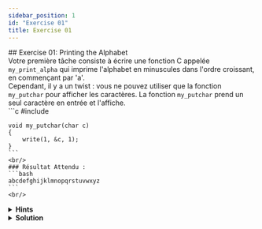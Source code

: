 ```yaml
---
sidebar_position: 1
id: "Exercise 01"
title: Exercise 01
---
```


<link href="https://fonts.cdnfonts.com/css/poppins" rel="stylesheet"/>
<div style={{ fontFamily: 'Poppins, sans-serif' }}>
    ## <span style={{ color: 'var(--md-secondary-title-color)' }}>Exercise 01: Printing the Alphabet</span>
    <div>
    Votre première tâche consiste à écrire une fonction C appelée <code>my_print_alpha</code> qui imprime l'alphabet en minuscules dans l'ordre croissant, en commençant par 'a'.
    <br/>Cependant, il y a un twist : vous ne pouvez utiliser que la fonction <code>my_putchar</code> pour afficher les caractères. La fonction <code>my_putchar</code> prend un seul caractère en entrée et l'affiche.<br/>
    ```c
    #include <unistd.h>

    void my_putchar(char c)
    {
        write(1, &c, 1);
    }
    ```
    <br/>
    ### Résultat Attendu :
    ```bash
    abcdefghijklmnopqrstuvwxyz
    ```
    <br/>
</div>
<details>
    <summary><strong>Hints</strong></summary>
    <div>
        Avant de plonger dans la solution, voici quelques indices pour vous aider à aborder le problème :
        <ul>
            <li>Explorez comment les caractères sont représentés en C.</li>
            <li>Renseignez-vous sur les valeurs ASCII et comment elles se rapportent aux caractères.</li>
            <li>Pensez à comment vous pouvez parcourir les caractères dans une séquence.</li>
            <li>Considérez comment vous pouvez afficher les caractères en utilisant la fonction <code>my_putchar</code> fournie.</li>
        </ul>
        Ces indices devraient vous donner un bon point de départ pour travailler sur l'exercice. Bonne chance !
    </div>
</details>
<details>
    <summary><strong>Solution</strong></summary>
    ```c
    #include <unistd.h>

    void my_putchar(char c)
    {
        write(1, &c, 1);
    }

    /*
    * Cette fonction, my_print_alpha, imprime l'alphabet
    * en minuscules dans l'ordre croissant, en commençant par 'a'.
    * Elle utilise la fonction my_putchar pour afficher les caractères.
    */
    int my_print_alpha(void) {
        // Initialiser la variable caractère c avec 'a'
        char c = 'a';

        // Boucler à travers les caractères de 'a' à 'z'
        while (c <= 'z') {
            // Afficher le caractère actuel en utilisant la fonction my_putchar
            my_putchar(c);
            // Incrémenter le caractère pour passer au suivant
            c++;
        }

        // Retourner 0 pour indiquer une exécution réussie
        return 0;
    }
    ```
    En langage C, les caractères sont représentés en utilisant les valeurs ASCII (American Standard Code for Information Interchange). Chaque caractère se voit attribuer une valeur entière unique.

    Dans cette solution :

        - La variable c est initialisée avec la valeur 'a'.
        - En C, les caractères sont représentés en utilisant des guillemets simples, comme 'a', qui représentent en réalité la valeur ASCII de 'a', qui est 97.
        - En ASCII, les lettres minuscules 'a' à 'z' sont représentées par des valeurs entières consécutives allant de 97 à 122.
        - Donc, en initialisant c avec 'a', nous commençons avec la valeur ASCII de 'a', qui est 97.
        - Ensuite, nous parcourons les caractères en utilisant une boucle while jusqu'à ce que c atteigne la valeur ASCII de 'z', qui est 122.
        - Dans la boucle, nous appelons la fonction my_putchar(c) pour afficher le caractère représenté par la valeur ASCII actuelle de c.

    Par conséquent, en commençant par 'a' et en incrémentant c jusqu'à 'z', nous nous assurons que toutes les lettres minuscules de l'alphabet sont imprimées dans l'ordre croissant.

    Une autre solution serait :

    ```c
    #include <unistd.h>

    void my_putchar(char c)
    {
        write(1, &c, 1);
    }

    /*
    * Cette fonction, my_print_alpha_int, imprime l'alphabet
    * en minuscules dans l'ordre croissant, en commençant par 'a',
    * en utilisant directement les valeurs entières.
    */
    int my_print_alpha_int(void) {
        // Initialiser la variable entière i avec la valeur ASCII de 'a'
        int i = 97; // Valeur ASCII de 'a'

        // Boucler à travers les caractères en utilisant les valeurs entières
        while (i <= 122) { // Valeur ASCII de 'z'
            // Convertir la valeur entière en caractère et afficher
            my_putchar((char)i);
            // Incrémenter l'entier pour passer au suivant
            i++;
        }

        // Retourner 0 pour indiquer une exécution réussie
        return 0;
    }
    ```
    Explication :

    - Dans cette solution, nous utilisons directement les valeurs entières pour représenter les valeurs ASCII des caractères.
    - Nous initialisons une variable entière i avec la valeur ASCII de 'a', qui est 97.
    - Nous parcourons les caractères en utilisant une boucle while jusqu'à ce que i atteigne la valeur ASCII de 'z', qui est 122.
    - À l'intérieur de la boucle, nous convertissons la valeur entière i en caractère en utilisant un transtypage (char)i, puis nous l'affichons en utilisant my_putchar.
    - Bien que cette solution obtienne le même résultat que la précédente, elle introduit le concept de "valeurs fantômes".
    - Les valeurs fantômes sont des valeurs entières qui représentent techniquement des caractères en dehors de l'ensemble de caractères ASCII visible. Par exemple, la valeur entière 127 pourrait représenter le caractère ASCII DEL, qui ne fait pas partie de l'alphabet en minuscules. Cependant, elle serait toujours traitée par la boucle, ce qui pourrait entraîner un comportement inattendu.
    - L'utilisation directe des valeurs entières obscurcit l'intention du code et peut le rendre plus difficile à comprendre et à maintenir.
    - Par conséquent, il est généralement recommandé d'utiliser des littéraux de caractères directement, comme montré dans la solution initiale, pour assurer la clarté et éviter les problèmes potentiels avec les valeurs fantômes.
    <div>
        *Et voilà, vous avez complété votre premier exercice en programmation C !*
    </div>
</details>
</div>
